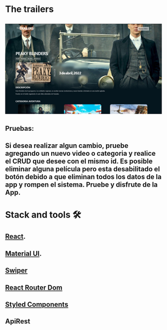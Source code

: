 # The trailers
![imagen-demo](./public/the-trailers.jpg)
---
## Pruebas:
Si desea realizar algun cambio, pruebe agregando un nuevo video o categoria
y realice el CRUD que desee con el mismo id.
Es posible eliminar alguna película pero esta desabilitado el botón debido a que eliminan todos los datos de la app y rompen el sistema.
Pruebe y disfrute de la App.
---

# Stack and tools 🛠️
## [React](https://es.reactjs.org).
## [Material UI](https://mui.com).
## [Swiper](https://swiperjs.com)
## [React Router Dom](https://reactrouter.com/en/dev)
## [Styled Components](https://styled-components.com)
## ApiRest